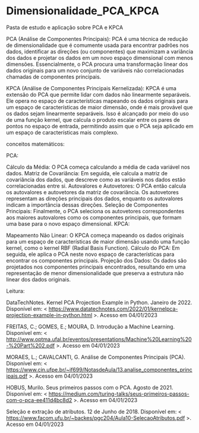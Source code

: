 # Dimensionalidade_PCA_KPCA
Pasta de estudo e aplicação sobre PCA e KPCA

PCA (Análise de Componentes Principais):
PCA é uma técnica de redução de dimensionalidade que é comumente usada para encontrar padrões nos dados, identificar as direções (ou componentes) que maximizam a variância dos dados e projetar os dados em um novo espaço dimensional com menos dimensões. Essencialmente, o PCA procura uma transformação linear dos dados originais para um novo conjunto de variáveis não correlacionadas chamadas de componentes principais.

KPCA (Análise de Componentes Principais Kernelizada):
KPCA é uma extensão do PCA que permite lidar com dados não linearmente separáveis. Ele opera no espaço de características mapeando os dados originais para um espaço de características de maior dimensão, onde é mais provável que os dados sejam linearmente separáveis. Isso é alcançado por meio do uso de uma função kernel, que calcula o produto escalar entre os pares de pontos no espaço de entrada, permitindo assim que o PCA seja aplicado em um espaço de características mais complexo.

conceitos matemáticos:

PCA:

Cálculo da Média: O PCA começa calculando a média de cada variável nos dados.
Matriz de Covariância: Em seguida, ele calcula a matriz de covariância dos dados, que descreve como as variáveis nos dados estão correlacionadas entre si.
Autovalores e Autovetores: O PCA então calcula os autovalores e autovetores da matriz de covariância. Os autovetores representam as direções principais dos dados, enquanto os autovalores indicam a importância dessas direções.
Seleção de Componentes Principais: Finalmente, o PCA seleciona os autovetores correspondentes aos maiores autovalores como os componentes principais, que formam uma base para o novo espaço dimensional.
KPCA:

Mapeamento Não Linear: O KPCA começa mapeando os dados originais para um espaço de características de maior dimensão usando uma função kernel, como o kernel RBF (Radial Basis Function).
Cálculo do PCA: Em seguida, ele aplica o PCA neste novo espaço de características para encontrar os componentes principais.
Projeção dos Dados: Os dados são projetados nos componentes principais encontrados, resultando em uma representação de menor dimensionalidade que preserva a estrutura não linear dos dados originais.


Leitura:

DataTechNotes. Kernel PCA Projection Example in Python. Janeiro de 2022.  Disponível em: < https://www.datatechnotes.com/2022/01/kernelpca-projection-example-in-python.html  >. Acesso em 04/01/2023

FREITAS, C.;  GOMES, E.; MOURA, D. Introdução a Machine Learning. Disponível em: < http://www.optma.ufal.br/eventos/presentations/Machine%20Learning%20-%20Part%202.pdf  >. Acesso em 04/01/2023

MORAES, L.; CAVALCANTI, G. Análise de Componentes Principais (PCA). Disponível em: < https://www.cin.ufpe.br/~if699/NotasdeAula/13.analise_componentes_principais.pdf  >. Acesso em 04/01/2023

HOBUS, Murilo. Seus primeiros passos com o PCA.  Agosto de 2021. Disponível em: < https://medium.com/turing-talks/seus-primeiros-passos-com-o-pca-ee411d4bc8d2  >. Acesso em 04/01/2023

Seleção e extração de atributos. 12 de Junho de 2018. Disponível em: < https://www.facom.ufu.br/~backes/pgc204/Aula10-SelecaoAtributos.pdf  >. Acesso em 04/01/2023
